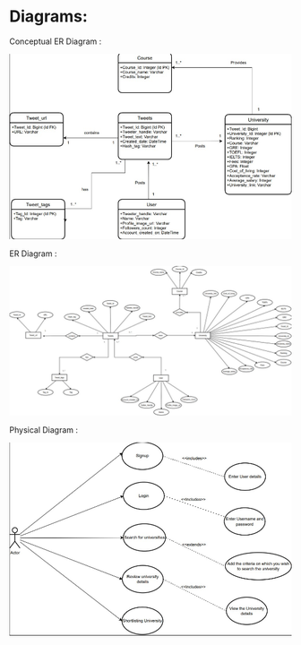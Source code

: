 # Diagrams:

Conceptual ER Diagram :

![Class Diagram](images/con_ER.jpg)

ER Diagram :

![Class Diagram](images/er.jpg)

Physical Diagram :

![Class Diagram](images/phy.jpg)


